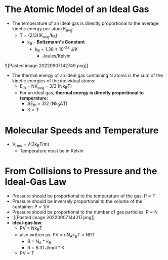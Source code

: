 # The Atomic Model of an Ideal Gas
- The temperature of an ideal gas is directly proportional to the average kinetic energy per atom K<sub>avg</sub>:
	-  T = (2/3)(K<sub>avg</sub>/k<sub>B</sub>)
		-  k<sub>B</sub> - **Boltzmann's Constant**
			-  k<sub>B</sub> = 1.38 * 10<sup>-23</sup> J/K
				- Joules/Kelvin

![[Pasted image 20220907142749.png]]

- The thermal energy of an ideal gas containing N atoms is the sum of the kinetic energies of the individual atoms: 
	- E<sub>th</sub> = NK<sub>avg</sub> = 3/2 (Nk<sub>B</sub>T)
	- For an ideal gas, **thermal energy is directly proportional to temperature:**
		- ΔE<sub>th</sub> = 3/2 (Nk<sub>B</sub>ΔT)
		- K ∝ T

# Molecular Speeds and Temperature
- V<sub>rms</sub> = √(3k<sub>B</sub>T/m)
	- Temperature must be in Kelvin

# From Collisions to Pressure and the Ideal-Gas Law
- Pressure should be proportional to the temperature of the gas: P ∝ T
- Pressure should be inversely proportional to the volume of the container: P ∝ 1/V
- Pressure should be proportional to the number of gas particles: P ∝ N
- ![[Pasted image 20220907144217.png]]
- **ideal-gas law**:
	- PV = Nk<sub>B</sub>T
	- also written as: PV = nN<sub>A</sub>k<sub>B</sub>T = NRT
		- R = N<sub>A</sub> * k<sub>B</sub>
		- R = 8.31 J/mol * K
	- PV ∝ T
